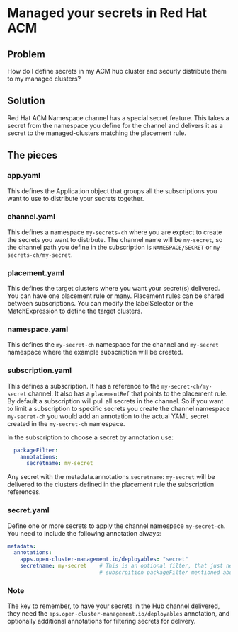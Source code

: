 # Managed your secrets in Red Hat ACM

## Problem
How do I define secrets in my ACM hub cluster and securly distribute them to my managed clusters?

## Solution
Red Hat ACM Namespace channel has a special secret feature.  This takes a secret from the namespace you define for the channel and delivers it as a secret to the managed-clusters matching the placement rule.

## The pieces
### app.yaml
This defines the Application object that groups all the subscriptions you want to use to distribute your secrets together.

### channel.yaml
This defines a namespace `my-secrets-ch` where you are exptect to create the secrets you want to distrbute.  The channel name will be `my-secret`, so the channel path you define in the subscription is `NAMESPACE/SECRET` or `my-secrets-ch/my-secret`.

### placement.yaml
This defines the target clusters where you want your secret(s) delivered. You can have one placement rule or many.  Placement rules can be shared between subscriptions.  You can modify the labelSelector or the MatchExpression to define the target clusters.

### namespace.yaml
This defines the `my-secret-ch` namespace for the channel and `my-secret` namespace where the example subscription will be created.

### subscription.yaml
This defines a subscription. It has a reference to the `my-secret-ch/my-secret` channel. It also has a `placementRef` that points to the placement rule. By default a subscription will pull all secrets in the channel. So if you want to limit a subscription to specific secrets you create the channel namespace `my-secret-ch` you would add an annotation to the actual YAML secret created in the `my-secret-ch` namespace.

In the subscription to choose a secret by annotation use:
```yaml
  packageFilter:
    annotations:
      secretname: my-secret
```
Any secret with the metadata.annotations.`secretname`: `my-secret` will be delivered to the clusters defined in the placement rule the subscription references. 

### secret.yaml
Define one or more secrets to apply the channel namespace `my-secret-ch`. You need to include the following annotation always: 
```yaml
metadata:
  annotations:
    apps.open-cluster-management.io/deployables: "secret"
    secretname: my-secret    # This is an optional filter, that just needs to match the
                             # subscrpition packageFilter mentioned above.
```

### Note
The key to remember, to have your secrets in the Hub channel delivered, they need the `aps.open-cluster-management.io/deployables` annotation, and optionally additional annotations for filtering secrets for delivery.
